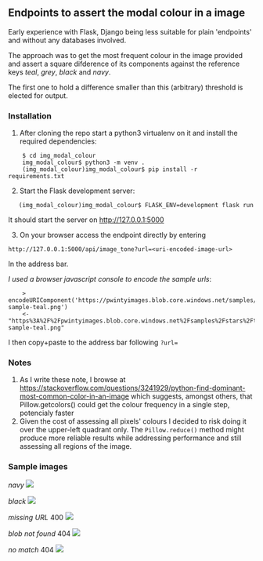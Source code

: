 ## Endpoints to assert the modal colour in a image

Early experience with Flask, Django being less suitable for plain 'endpoints' and without any databases involved.

The approach was to get the most frequent colour in the image provided and assert a square difderence of its components against the reference keys _teal_, _grey_, _black_ and _navy_.

The first one to hold a difference smaller than this (arbitrary) threshold is elected for output.


### Installation

1. After cloning the repo start a python3 virtualenv on it and install the required dependencies:
```
    $ cd img_modal_colour
    img_modal_colour$ python3 -m venv .
    (img_modal_colour)img_modal_colour$ pip install -r requirements.txt
```
2. Start the Flask development server:
```
   (img_modal_colour)img_modal_colour$ FLASK_ENV=development flask run 
``` 
It should start the server on http://127.0.0.1:5000

3. On your browser access the endpoint directly by entering

```http://127.0.0.1:5000/api/image_tone?url=<uri-encoded-image-url>```

In the address bar.

_I used a browser javascript console to encode the sample urls_:
```
    > encodeURIComponent('https://pwintyimages.blob.core.windows.net/samples/stars/test-sample-teal.png')
    <- "https%3A%2F%2Fpwintyimages.blob.core.windows.net%2Fsamples%2Fstars%2Ftest-sample-teal.png"
```
I then copy+paste to the address bar following `?url=`



### Notes
1. As I write these note, I browse at https://stackoverflow.com/questions/3241929/python-find-dominant-most-common-color-in-an-image 
which suggests, amongst others, that Pillow.getcolors() could get the colour frequency in a single step, potencialy faster
2. Given the cost of assessing all pixels' colours I decided to risk doing it over the upper-left quadrant only. 
The `Pillow.reduce()` method might produce more reliable results while addressing performance and still assessing all regions of the image. 

### Sample images
_navy_
![](navy.png)

_black_
![](black.png)

_missing URL_ 400
![](missing400.png)

_blob not found_ 404
![](error404.png)

_no match_ 404
![](nomatch404.png)
